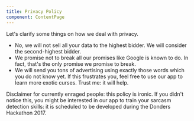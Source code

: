 ```yaml
---
title: Privacy Policy
component: ContentPage
---
```

Let's clarify some things on how we deal with privacy.

- No, we will not sell all your data to the highest bidder. We will consider the second-highest bidder.
- We promise not to break all our promises like Google is known to do. In fact, that's the only promise we promise to break.
- We will send you tons of advertising using exactly those words which you do not know yet. If this frustrates you, feel free to use our app to learn more exotic curses. Trust me: it will help.

Disclaimer for currently enraged people: this policy is ironic. If you didn't notice this, you might be interested in our app to train your sarcasm detection skills: it is scheduled to be developed during the Donders Hackathon 2017.
